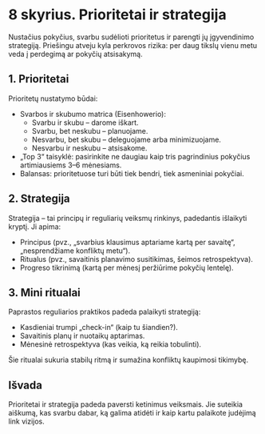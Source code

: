 # 8 skyrius. Prioritetai ir strategija

Nustačius pokyčius, svarbu sudėlioti prioritetus ir parengti jų įgyvendinimo strategiją. Priešingu atveju kyla perkrovos rizika: per daug tikslų vienu metu veda į perdegimą ar pokyčių atsisakymą.

## 1. Prioritetai

Prioritetų nustatymo būdai:

- Svarbos ir skubumo matrica (Eisenhowerio):
    - Svarbu ir skubu – darome iškart.
    - Svarbu, bet neskubu – planuojame.
    - Nesvarbu, bet skubu – deleguojame arba minimizuojame.
    - Nesvarbu ir neskubu – atsisakome.
- „Top 3“ taisyklė: pasirinkite ne daugiau kaip tris pagrindinius pokyčius artimiausiems 3–6 mėnesiams.
- Balansas: prioritetuose turi būti tiek bendri, tiek asmeniniai pokyčiai.

## 2. Strategija

Strategija – tai principų ir reguliarių veiksmų rinkinys, padedantis išlaikyti kryptį. Ji apima:

- Principus (pvz., „svarbius klausimus aptariame kartą per savaitę“, „nesprendžiame konfliktų metu“).
- Ritualus (pvz., savaitinis planavimo susitikimas, šeimos retrospektyva).
- Progreso tikrinimą (kartą per mėnesį peržiūrime pokyčių lentelę).

## 3. Mini ritualai

Paprastos reguliarios praktikos padeda palaikyti strategiją:

- Kasdieniai trumpi „check-in“ (kaip tu šiandien?).
- Savaitinis planų ir nuotaikų aptarimas.
- Mėnesinė retrospektyva (kas veikia, ką reikia tobulinti).

Šie ritualai sukuria stabilų ritmą ir sumažina konfliktų kaupimosi tikimybę.

## Išvada

Prioritetai ir strategija padeda paversti ketinimus veiksmais. Jie suteikia aiškumą, kas svarbu dabar, ką galima atidėti ir kaip kartu palaikote judėjimą link vizijos.
